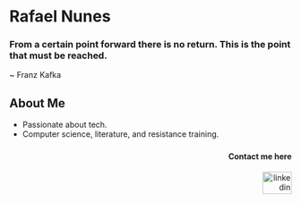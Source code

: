# Rafael Nunes
### From a certain point forward there is no return. This is the point that must be reached.
~ Franz Kafka
 ##  About Me  
  - Passionate about tech. 
  - Computer science, literature, and resistance training.

###

<h4 align="right"> Contact me here</h4>

<div align="right">
  <a href="https://www.linkedin.com/in/rafaelornunes/" target="_blank">
    <img src="https://raw.githubusercontent.com/maurodesouza/profile-readme-generator/master/src/assets/icons/social/linkedin/default.svg" width="52" height="40" alt="linkedin logo"  />
  </a>
</div>

###
